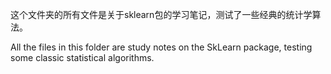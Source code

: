 这个文件夹的所有文件是关于sklearn包的学习笔记，测试了一些经典的统计学算法。

All the files in this folder are study notes on the SkLearn package, testing some classic statistical algorithms.
